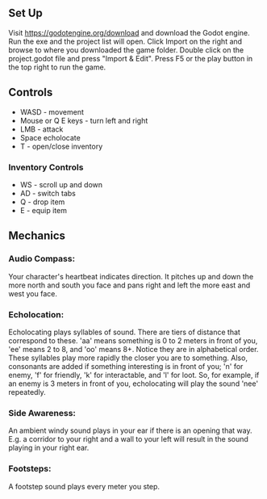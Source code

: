 ## Set Up
Visit https://godotengine.org/download and download the Godot engine. Run the exe and the project list will open. 
Click Import on the right and browse to where you downloaded the game folder. Double click on the project.godot file and 
press "Import & Edit". Press F5 or the play button in the top right to run the game.

## Controls
- WASD - movement 
- Mouse or Q E keys - turn left and right 
- LMB - attack 
- Space echolocate 
- T - open/close inventory

### Inventory Controls
- WS - scroll up and down 
- AD - switch tabs 
- Q - drop item 
- E - equip item

## Mechanics
### Audio Compass: 
Your character's heartbeat indicates direction. 
It pitches up and down the more north and south you face and pans right and left the more east and west you face.

### Echolocation: 
Echolocating plays syllables of sound. There are tiers of distance that correspond to these. 
'aa' means something is 0 to 2 meters in front of you, 'ee' means 2 to 8, and 'oo' means 8+. 
Notice they are in alphabetical order. These syllables play more rapidly the closer you are to something. 
Also, consonants are added if something interesting is in front of you; 'n' for enemy, 'f' for friendly, 'k' for interactable, 
and 'l' for loot. So, for example, if an enemy is 3 meters in front of you, echolocating will play the sound 'nee' repeatedly.

### Side Awareness: 
An ambient windy sound plays in your ear if there is an opening that way. E.g. a corridor to your right and a wall to your left will result in the sound playing in your right ear.

### Footsteps: 
A footstep sound plays every meter you step.